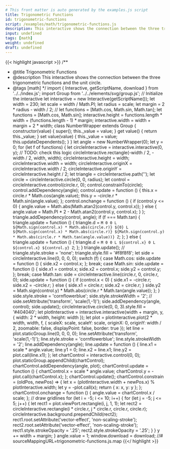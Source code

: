 ```yaml
---
# This front matter is auto generated by the examples.js script
title: Trigonometric Functions
id: trigonometric-functions
script: /examples/math/trigonometric-functions.js
description: This interactive shows the connection between the three trigonometric functions and the unit circle.
input: undefined
tags: [math]
weight: undefined
draft: undefined
---
```


{{< highlight javascript >}}
/**
* @title Trigonometric Functions
* @description This interactive shows the connection between the three trigonometric functions and the unit circle.
* @tags [math]
*/
import { Interactive, getScriptName, download } from '../../index.js';
import Group from '../../elements/svg/group.js';
// Initialize the interactive
let interactive = new Interactive(getScriptName());
let width = 230;
let scale = width / Math.PI;
let radius = scale;
let margin = 2 * radius - width / 2;
// let functions = [Math.cos, Math.sin, Math.tan];
let functions = [Math.cos, Math.sin];
interactive.height = functions.length * width + (functions.length - 1) * margin;
interactive.width = width + margin + 2 * width;
class NumberWrapper extends Group {
    constructor(value) {
        super();
        this._value = value;
    }
    get value() {
        return this._value;
    }
    set value(value) {
        this._value = value;
        this.updateDependents();
    }
}
let angle = new NumberWrapper(0);
let y = 0;
for (let f of functions) {
    let circleInteractive = interactive.interactive(0, y); // TODO: check this logic
    circleInteractive.rectangle(-width / 2, -width / 2, width, width);
    circleInteractive.height = width;
    circleInteractive.width = width;
    circleInteractive.originX = circleInteractive.width / 2;
    circleInteractive.originY = circleInteractive.height / 2;
    let triangle = circleInteractive.path('');
    let circle = circleInteractive.circle(0, 0, radius);
    let control = circleInteractive.control(circle.r, 0);
    control.constrainTo(circle);
    control.addDependency(angle);
    control.update = function () {
        this.x = circle.r * Math.cos(angle.value);
        this.y = -circle.r * Math.sin(angle.value);
    };
    control.onchange = function () {
        if (control.y <= 0) {
            angle.value = Math.abs(Math.atan2(control.y, control.x));
        }
        else {
            angle.value = Math.PI * 2 - Math.atan2(control.y, control.x);
        }
    };
    triangle.addDependency(control, angle);
    if (f === Math.tan) {
        triangle.update = function () {
            triangle.d = `M 0 0
                    L ${Math.sign(control.x) * Math.abs(circle.r)} ${0}
                    L ${Math.sign(control.x) * Math.abs(circle.r)} ${Math.sign(control.y) * Math.abs(circle.r * Math.tan(angle.value))}
                    Z`;
        };
    }
    else {
        triangle.update = function () {
            triangle.d = `M 0 0
                    L ${control.x} 0
                    L ${control.x} ${control.y}
                    Z`;
        };
    }
    triangle.update();
    // triangle.style.stroke = 'none';
    triangle.style.fill = '#f8f8f8';
    let side = circleInteractive.line(0, 0, 0, 0);
    switch (f) {
        case Math.cos:
            side.update = function () {
                side.x2 = control.x;
            };
            break;
        case Math.sin:
            side.update = function () {
                side.x1 = control.x;
                side.x2 = control.x;
                side.y2 = control.y;
            };
            break;
        case Math.tan:
            side = circleInteractive.line(circle.r, 0, circle.r, 0);
            side.update = function () {
                if (control.x < 0) {
                    side.x1 = -circle.r;
                    side.x2 = -circle.r;
                }
                else {
                    side.x1 = circle.r;
                    side.x2 = circle.r;
                }
                side.y2 = Math.sign(control.y) * Math.abs(circle.r * Math.tan(angle.value));
            };
    }
    side.style.stroke = 'cornflowerblue';
    side.style.strokeWidth = '2';
    // side.setAttribute('transform', 'scale(1,-1)');
    side.addDependency(angle, control);
    side.update();
    circleInteractive.circle(0, 0, 3).style.fill = '#404040';
    let plotInteractive = interactive.interactive(width + margin, y, {
        width: 2 * width,
        height: width
    });
    let plot = plotInteractive.plot(2 * width, width, f, {
        scaleX: scale,
        scaleY: scale,
        originX: 0,
        originY: width / 2,
        zoomable: false,
        displayPoint: false,
        border: true
    });
    let line = plot.staticGroup.line(0, 0, 0, 0);
    line.setAttribute('transform', 'scale(1,-1)');
    line.style.stroke = 'cornflowerblue';
    line.style.strokeWidth = '2';
    line.addDependency(angle);
    line.update = function () {
        line.x1 = scale * angle.value;
        line.y1 = 0;
        line.x2 = line.x1;
        line.y2 = plot.call(line.x1);
    };
    let chartControl = interactive.control(0, 0);
    plot.staticGroup.appendChild(chartControl);
    chartControl.addDependency(angle, plot);
    chartControl.update = function () {
        chartControl.x = scale * angle.value;
        chartControl.y = -plot.call(chartControl.x);
    };
    chartControl.update();
    chartControl.constrain = (oldPos, newPos) => {
        let x = (plotInteractive.width + newPos.x) % plotInteractive.width;
        let y = -plot.call(x);
        return { x: x, y: y };
    };
    chartControl.onchange = function () {
        angle.value = chartControl.x / scale;
    };
    // draw gridlines
    for (let i = -5; i <= 10; i++) {
        for (let j = -5; j <= 5; j++) {
            let rect1 = plot.viewPort.rectangle(i, j, 1, 1);
            let rect2 = circleInteractive.rectangle(i * circle.r, j * circle.r, circle.r, circle.r);
            circleInteractive.background.prependChild(rect2);
            rect1.root.setAttribute('vector-effect', 'non-scaling-stroke');
            rect2.root.setAttribute('vector-effect', 'non-scaling-stroke');
            rect1.style.strokeOpacity = '.25';
            rect2.style.strokeOpacity = '.25';
        }
    }
    y += width + margin;
}
angle.value = 1;
window.download = download;
//# sourceMappingURL=trigonometric-functions.js.map
{{</ highlight >}}

